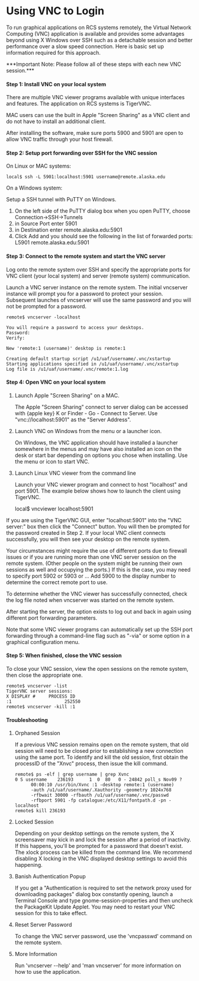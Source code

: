 # Using VNC to Login

To run graphical applications on RCS systems remotely, the Virtual Network Computing \(VNC\) application is available and provides some advantages beyond using X Windows over SSH such as a detachable session and better performance over a slow speed connection. Here is basic set up information required for this approach.

\*\*\*Important Note: Please follow all of these steps with each new VNC session.\*\*\*

#### Step 1: Install VNC on your local system <a id="vncstep1"></a>

There are multiple VNC viewer programs available with unique interfaces and features. The application on RCS systems is TigerVNC.

MAC users can use the built in Apple "Screen Sharing" as a VNC client and do not have to install an additional client.

After installing the software, make sure ports 5900 and 5901 are open to allow VNC traffic through your host firewall.

#### Step 2: Setup port forwarding over SSH for the VNC session <a id="vncstep2"></a>

On Linux or MAC systems:

```text
local$ ssh -L 5901:localhost:5901 username@remote.alaska.edu
```

On a Windows system:

Setup a SSH tunnel with PuTTY on Windows.

1. On the left side of the PuTTY dialog box when you open PuTTY, choose Connection-&gt;SSH-&gt;Tunnels
2. in Source Port enter 5901
3. in Destination enter remote.alaska.edu:5901
4. Click Add and you should see the following in the list of forwarded ports:  L5901 remote.alaska.edu:5901

#### Step 3: Connect to the remote system and start the VNC server <a id="vncstep3"></a>

Log onto the remote system over SSH and specify the appropriate ports for VNC client \(your local system\) and server \(remote system\) communication.

Launch a VNC server instance on the remote system. The initial vncserver instance will prompt you for a password to protect your session. Subsequent launches of vncserver will use the same password and you will not be prompted for a password.

```text
remote$ vncserver -localhost

You will require a password to access your desktops.
Password:
Verify:

New 'remote:1 (username)' desktop is remote:1

Creating default startup script /u1/uaf/username/.vnc/xstartup
Starting applications specified in /u1/uaf/username/.vnc/xstartup
Log file is /u1/uaf/username/.vnc/remote:1.log
```

#### Step 4: Open VNC on your local system <a id="vncstep4"></a>

1. Launch Apple "Screen Sharing" on a MAC.

   The Apple "Screen Sharing" connect to server dialog can be accessed with {apple key} K or Finder - Go - Connect to Server. Use "vnc://localhost:5901" as the "Server Address".

2. Launch VNC on Windows from the menu or a launcher icon.

   On Windows, the VNC application should have installed a launcher somewhere in the menus and may have also installed an icon on the desk or start bar depending on options you chose when installing. Use the menu or icon to start VNC.

3. Launch Linux VNC viewer from the command line

   Launch your VNC viewer program and connect to host "localhost" and port 5901. The example below shows how to launch the client using TigerVNC.

   local$ vncviewer localhost:5901

If you are using the TigerVNC GUI, enter "localhost:5901" into the "VNC server:" box then click the "Connect" button. You will then be prompted for the password created in Step 2. If your local VNC client connects successfully, you will then see your desktop on the remote system.

Your circumstances might require the use of different ports due to firewall issues or if you are running more than one VNC server session on the remote system. \(Other people on the system might be running their own sessions as well and occupying the ports.\) If this is the case, you may need to specify port 5902 or 5903 or ... Add 5900 to the display number to determine the correct remote port to use.

To determine whether the VNC viewer has successfully connected, check the log file noted when vncserver was started on the remote system.

After starting the server, the option exists to log out and back in again using different port forwarding parameters.

Note that some VNC viewer programs can automatically set up the SSH port forwarding through a command-line flag such as "-via" or some option in a graphical configuration menu.

#### Step 5: When finished, close the VNC session <a id="vncstep5"></a>

To close your VNC session, view the open sessions on the remote system, then close the appropriate one.

```text
remote$ vncserver -list
TigerVNC server sessions:
X DISPLAY #     PROCESS ID
:1                    252550
remote$ vncserver -kill :1
```

#### Troubleshooting <a id="vnctrouble"></a>

1. Orphaned Session

   If a previous VNC session remains open on the remote system, that old session will need to be closed prior to establishing a new connection using the same port. To identify and kill the old session, first obtain the processID of the "Xnvc" process, then issue the kill command.

   ```text
   remote$ ps -elf | grep username | grep Xvnc
   0 S username    236193      1  0  80   0 - 24842 poll_s Nov09 ?        
         00:00:10 /usr/bin/Xvnc :1 -desktop remote:1 (username) 
         -auth /u1/uaf/username/.Xauthority -geometry 1024x768 
         -rfbwait 30000 -rfbauth /u1/uaf/username/.vnc/passwd 
         -rfbport 5901 -fp catalogue:/etc/X11/fontpath.d -pn -localhost
   remote$ kill 236193
   ```

2. Locked Session

   Depending on your desktop settings on the remote system, the X screensaver may kick in and lock the session after a period of inactivity. If this happens, you'll be prompted for a password that doesn't exist. The xlock process can be killed from the command line. We recommend disabling X locking in the VNC displayed desktop settings to avoid this happening.

3. Banish Authentication Popup

   If you get a "Authentication is required to set the network proxy used for downloading packages" dialog box constantly opening, launch a Terminal Console and type gnome-session-properties and then uncheck the PackageKit Update Applet. You may need to restart your VNC session for this to take effect.

4. Reset Server Password

   To change the VNC server password, use the 'vncpasswd' command on the remote system.

5. More Information

   Run 'vncserver --help' and 'man vncserver' for more information on how to use the application.




